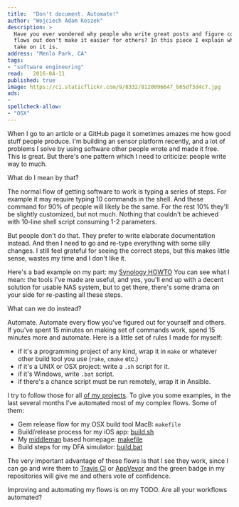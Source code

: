 ```yaml
---
title:	"Don't document. Automate!"
author: "Wojciech Adam Koszek"
description: >
  Have you ever wondered why people who write great posts and figure complex
  flows out don't make it easier for others? In this piece I explain what my
  take on it is.
address: "Menlo Park, CA"
tags:
- "software engineering"
read:	2016-04-11
published: true
image: https://c1.staticflickr.com/9/8332/8120096647_b65df3d4c7.jpg
ads:
- 
spellcheck-allow:
- "OSX"
---
```


When I go to an article or a GitHub page it sometimes amazes me how good
stuff people produce. I'm building an sensor platform recently, and a lot of
problems I solve by using software other people wrote and made it free. This
is great. But there's one pattern which I need to criticize: people write
way to much.

What do I mean by that?

The normal flow of getting software to work is typing a series of steps. For
example it may require typing 10 commands in the shell. And these command
for 90% of people will likely be the same. For the rest 10% they'll be
slightly customized, but not much. Nothing that couldn't be achieved with
10-line shell script consuming 1-2 parameters.

But people don't do that. They prefer to write elaborate documentation
instead. And then I need to go and re-type everything with some silly
changes. I still feel grateful for seeing the correct steps, but this makes
little sense, wastes my time and I don't like it.

Here's a bad example on my part: my [Synology HOWTO][1] You can see what I
mean: the tools I've made are useful, and yes, you'll end up with a decent
solution for usable NAS system, but to get there, there's some drama on your
side for re-pasting all these steps.

What can we do instead?

Automate. Automate every flow you've figured out for yourself and others. If
you've spent 15 minutes on making set of commands work, spend 15 minutes
more and automate. Here is a little set of rules I made for myself:

- if it's a programming project of any kind, wrap it in `make` or whatever
  other build tool you use (`rake`, `cmake` etc.)
- if it's a UNIX or OSX project: write a `.sh` script for it.
- if it's Windows, write `.bat` script.
- if there's a chance script must be run remotely, wrap it in Ansible.

I try to follow those for all [of my projects][2]. To give you some
examples, in the last several months I've automated most of my complex
flows. Some of them:

- Gem release flow for my OSX build tool MacB: `makefile`
- Build/release process for my iOS app: [build.sh][3]
- My [middleman][4] based homepage: [makefile][5]
- Build steps for my DFA simulator: [build.bat][6]

The very important advantage of these flows is that I see they work, since I
can go and wire them to [Travis CI][7] or [AppVeyor][8] and the green badge
in my repositories will give me and others vote of confidence.

Improving and automating my flows is on my TODO. Are all your workflows
automated?

[1]:	https://github.com/wkoszek/synology
[2]:	https://github.com/wkoszek
[3]:	https://github.com/wkoszek/sensorama-ios/blob/master/build.sh
[4]:	https://middlemanapp.com/
[5]:	https://github.com/wkoszek/me/blob/master/makefile
[6]:	https://github.com/wkoszek/flviz/blob/master/build.bat
[7]:	https://travis-ci.org/
[8]:	https://www.appveyor.com/
